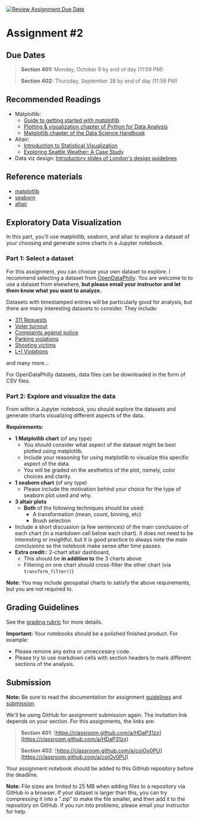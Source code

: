 [![Review Assignment Due Date](https://classroom.github.com/assets/deadline-readme-button-24ddc0f5d75046c5622901739e7c5dd533143b0c8e959d652212380cedb1ea36.svg)](https://classroom.github.com/a/HDaP31zx)
# Assignment #2 

## Due Dates

> **Section 401:** Monday, October 9 by end of day (11:59 PM)
> 
> **Section 402:** Thursday, September 28 by end of day (11:59 PM)


## Recommended Readings

- Matplotlib:
  - [Guide to getting started with matplotlib](https://pbpython.com/effective-matplotlib.html)
  - [Plotting & visualization chapter of Python for Data Analysis](https://wesmckinney.com/book/plotting-and-visualization)
  - [Matplotlib chapter of the Data Science Handbook](https://jakevdp.github.io/PythonDataScienceHandbook/04.00-introduction-to-matplotlib.html)
- Altair:
  - [Introduction to Statistical Visualization](https://altair-viz.github.io/getting_started/starting.html)
  - [Exploring Seattle Weather: A Case Study](https://altair-viz.github.io/case_studies/exploring-weather.html)
- Data viz design: [Introductory slides of London's design guidelines](https://data.london.gov.uk/blog/city-intelligence-data-design-guidelines/)

## Reference materials

- [matplotlib](https://matplotlib.org/)
- [seaborn](https://seaborn.pydata.org/)
- [altair](https://altair-viz.github.io/)

## Exploratory Data Visualization

In this part, you'll use matplotlib, seaborn, and altair to explore a
dataset of your choosing and generate some charts in a Jupyter notebook.

### Part 1: Select a dataset

For this assignment, you can choose your own dataset to explore. I recommend selecting a dataset from [OpenDataPhilly](https://www.opendataphilly.org/). You are welcome to to use a dataset from elsewhere, **but please email your instructor and let them know what you want to analyze.**

Datasets with timestamped entries will be particularly good for analysis, but there are many
interesting datasets to consider. They include:

- [311 Requests](https://www.opendataphilly.org/dataset/311-service-and-information-requests)
- [Voter turnout](https://www.opendataphilly.org/dataset/voter-turnout)
- [Complaints against police](https://www.opendataphilly.org/dataset/police-complaints)
- [Parking violations](https://www.opendataphilly.org/dataset/parking-violations)
- [Shooting victims](https://www.opendataphilly.org/dataset/shooting-victims)
- [L+I Violations](https://www.opendataphilly.org/dataset/licenses-and-inspections-violations)

and many more...

For OpenDataPhilly datasets, data files can be downloaded in the form of CSV files.

### Part 2: Explore and visualize the data

From within a Jupyter notebook, you should explore the
datasets and generate charts visualizing different aspects of the data.

**Requirements:**

- **1 Matplotlib chart** (of any type)
  - You should consider what aspect of the dataset might be best plotted using matplotlib.
  - Include your reasoning for using matplotlib to visualize this specific aspect of the data.
  - You will be graded on the aesthetics of the plot, namely, color choices and clarity.
- **1 seaborn chart** (of any type)
  - Please include the motivation behind your choice for the type of seaborn plot used and why.
- **3 altair plots**
  - **Both** of the following techniques should be used:
    - A transformation (mean, count, binning, etc)
    - Brush selection
- Include a short discussion (a few sentences) of the main conclusion of each chart
  (in a markdown cell below each chart). It does not need to be interesting or insightful,
  but it is good practice to always note the main conclusions so the notebook make sense after time passes.
- **Extra credit:**: 2-chart altair dashboard,
  - This should be **in addition to** the 3 charts above
  - Filtering on one chart should cross-filter the other chart (via `transform_filter()`)

**Note:** You may include geospatial charts to satisfy the above requirements, but
you are not required to.

## Grading Guidelines

See the [grading rubric](./rubric.md) for more details.

**Important:** Your notebooks should be a polished finished product. For example:

- Please remove any extra or unneccesary code.
- Please try to use markdown cells with section headers to mark different sections of the analysis.

## Submission

**Note:** Be sure to read the documentation for assignment [guidelines](https://musa-550-fall-2023.github.io/assignment/overview.html#guidelines) and [submission](https://musa-550-fall-2023.github.io/assignment/overview.html#submission).

We'll be using GitHub for assignment submission again. 
The invitation link depends on your section. For this assignments, the links are:


> **Section 401**: [https://classroom.github.com/a/HDaP31zx](https://classroom.github.com/a/HDaP31zx)
>
> **Section 402**: [https://classroom.github.com/a/coiOv0PU](https://classroom.github.com/a/coiOv0PU)

Your assignment notebook should be added to this GitHub repository before the deadline.

**Note:** File sizes are limited to 25 MB when adding files to a repository via GitHub in a browser. If your
dataset is larger than this, you can try compressing it into a ".zip" to make the file smaller, and then
add it to the repository on GitHub. If you run into problems, please email your instructor for help.
